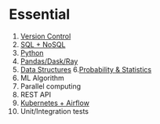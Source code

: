# Essential

1. [Version Control](https://github.com/kwdaisuke/Essential/blob/main/Version_Control/README.md)
2. [SQL + NoSQL](https://github.com/kwdaisuke/Essential/blob/main/SQL_NoSQL/README.md)
3. [Python](https://github.com/kwdaisuke/Essential/blob/main/Python/README.md)
4. [Pandas/Dask/Ray](https://github.com/kwdaisuke/Essential/blob/main/Pandas_DASK_RAY/README.md)
5. [Data Structures](https://github.com/kwdaisuke/Essential/blob/main/Data_Structure/README.md)
6.[Probability & Statistics](https://github.com/kwdaisuke/Essential/tree/main/Probability_Statistics)
7. ML Algorithm
8. Parallel computing
9. REST API
10. [Kubernetes + Airflow](https://github.com/kwdaisuke/Essential/blob/main/Kubernetes_Airflow/README.md)
11. Unit/Integration tests
